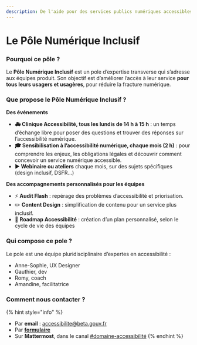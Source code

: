```yaml
---
description: De l'aide pour des services publics numériques accessibles
---
```


# Le Pôle Numérique Inclusif

### Pourquoi ce pôle ? <a href="#pourquoi-ce-pole" id="pourquoi-ce-pole"></a>

Le **Pôle Numérique Inclusif** est un pole d’expertise transverse qui s’adresse aux équipes produit. Son objectif est d’améliorer l’accès à leur service **pour tous leurs usagers et usagères**, pour réduire la fracture numérique.

### Que propose le Pôle Numérique Inclusif ? <a href="#que-propose-le-pole-numerique-inclusif" id="que-propose-le-pole-numerique-inclusif"></a>

**Des événements**

* **🚑 Clinique Accessibilité, tous les lundis de 14 h à 15 h** : un temps d’échange libre pour poser des questions et trouver des réponses sur l’accessibilité numérique.
* **🎓 Sensibilisation à l’accessibilité numérique, chaque mois (2 h)** : pour comprendre les enjeux, les obligations légales et découvrir comment concevoir un service numérique accessible.
* **▶️ Webinaire ou ateliers** chaque mois, sur des sujets spécifiques (design inclusif, DSFR…)

**Des accompagnements personnalisés pour les équipes**

* ⚡ **Audit Flash** : repérage des problèmes d’accessibilité et priorisation.
* ✏️ **Content Design** : simplification de contenu pour un service plus inclusif.
* 🧠 **Roadmap Accessibilité** : création d’un plan personnalisé, selon le cycle de vie des équipes

### Qui compose ce pole ? <a href="#qui-compose-ce-pole" id="qui-compose-ce-pole"></a>

Le pole est une équipe pluridisciplinaire d’expertes en accessibilité :

* Anne-Sophie, UX Designer
* Gauthier, dev
* Romy, coach
* Amandine, facilitatrice

### Comment nous contacter ? <a href="#comment-nous-contacter" id="comment-nous-contacter"></a>

{% hint style="info" %}
* Par **email** : [accessibilite@beta.gouv.fr](mailto:accessibilite@beta.gouv.fr)
* Par [**formulaire**](https://docs.google.com/forms/d/1L4DOpBS9ibJWmWyypOOyB86ExGPLz-IwUuunazugsBU/edit?usp=mail\_response\_notification\&urp=gmail\_link)
* Sur **Mattermost**, dans le canal [#domaine-accessibilité](https://mattermost.incubateur.net/betagouv/channels/c015lnmttj9)
{% endhint %}
